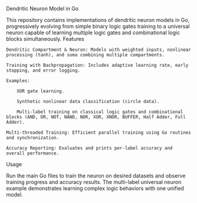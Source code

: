 Dendritic Neuron Model in Go

This repository contains implementations of dendritic neuron models in Go, progressively evolving from simple binary logic gates training to a universal neuron capable of learning multiple logic gates and combinational logic blocks simultaneously.
Features

    Dendritic Compartment & Neuron: Models with weighted inputs, nonlinear processing (tanh), and soma combining multiple compartments.

    Training with Backpropagation: Includes adaptive learning rate, early stopping, and error logging.

    Examples:

        XOR gate learning.

        Synthetic nonlinear data classification (circle data).

        Multi-label training on classical logic gates and combinational blocks (AND, OR, NOT, NAND, NOR, XOR, XNOR, BUFFER, Half Adder, Full Adder).

    Multi-threaded Training: Efficient parallel training using Go routines and synchronization.

    Accuracy Reporting: Evaluates and prints per-label accuracy and overall performance.

Usage

Run the main Go files to train the neuron on desired datasets and observe training progress and accuracy results. The multi-label universal neuron example demonstrates learning complex logic behaviors with one unified model.